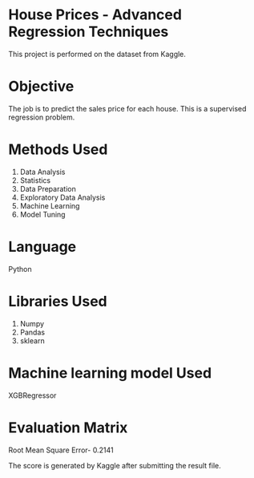 # House Prices - Advanced Regression Techniques
This project is performed on the dataset from Kaggle.

# Objective
The job is to predict the sales price for each house. This is a supervised regression problem.

# Methods Used
1. Data Analysis
2. Statistics
3. Data Preparation
4. Exploratory Data Analysis
5. Machine Learning
6. Model Tuning
   

# Language
Python

# Libraries Used
1. Numpy
2. Pandas
3. sklearn

# Machine learning model Used
XGBRegressor 

# Evaluation Matrix
Root Mean Square Error- 0.2141

The score is generated by Kaggle after submitting the result file.
    


